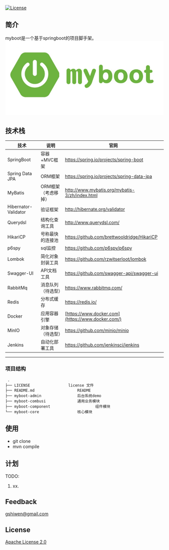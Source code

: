 [![License](https://img.shields.io/github/license/apache/incubator-streampipes.svg)](http://www.apache.org/licenses/LICENSE-2.0)


## 简介
myboot是一个基于springboot的项目脚手架。
<img src="./LOGO.png" alt="myboot" style="zoom:75%;" />



## 技术栈



| 技术                 | 说明                | 官网                                              |
| -------------------- | ------------------- | ------------------------------------------------- |
| SpringBoot           | 容器+MVC框架        | https://spring.io/projects/spring-boot            |
| Spring Data JPA      | ORM框架             | https://spring.io/projects/spring-data-jpa        |
| MyBatis              | ORM框架（考虑移掉） | http://www.mybatis.org/mybatis-3/zh/index.html    |
| Hibernator-Validator | 验证框架            | http://hibernate.org/validator                    |
| Querydsl             | 结构化查询工具      | http://www.querydsl.com/                          |
| HikariCP             | 号称最快的连接池    | https://github.com/brettwooldridge/HikariCP       |
| p6spy                | sql监控             | https://github.com/p6spy/p6spy                    |
| Lombok               | 简化对象封装工具    | https://github.com/rzwitserloot/lombok            |
| Swagger-UI           | API文档工具         | https://github.com/swagger-api/swagger-ui         |
| RabbitMq             | 消息队列（待选型）  | https://www.rabbitmq.com/                         |
| Redis                | 分布式缓存          | https://redis.io/                                 |
| Docker               | 应用容器引擎        | [https://www.docker.com](https://www.docker.com/) |
| MinIO                | 对象存储（待选型）  | https://github.com/minio/minio                    |
| Jenkins              | 自动化部署工具      | https://github.com/jenkinsci/jenkins              |

***

   ###  项目结构

  ~~~
   .
├── LICENSE					license 文件
├── README.md					README
├── myboot-admin				后台系统demo
├── myboot-combusi				通用业务模块
├── myboot-component			        组件模块
└── myboot-core					核心模块
  ~~~

## 使用

* git clone 
* mvn compile


## 计划

TODO:
1. xx.


## Feedback

 [gshiwen@gmail.com](mailto:gshiwen@gmail.com)

## License

[Apache License 2.0](LICENSE)




